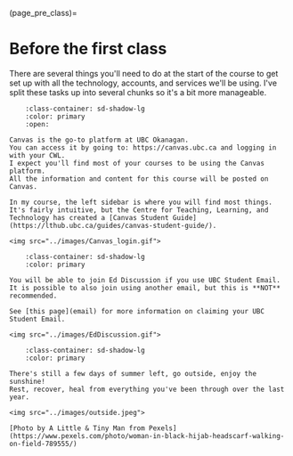 (page_pre_class)=
# Before the first class

There are several things you'll need to do at the start of the course to get set up with all the technology, accounts, and services we'll be using.
I've split these tasks up into several chunks so it's a bit more manageable. 

```{dropdown} 1. Log into Canvas, find the course materials
    :class-container: sd-shadow-lg
    :color: primary
    :open:

Canvas is the go-to platform at UBC Okanagan.
You can access it by going to: https://canvas.ubc.ca and logging in with your CWL.
I expect you'll find most of your courses to be using the Canvas platform.
All the information and content for this course will be posted on Canvas.

In my course, the left sidebar is where you will find most things.
It's fairly intuitive, but the Centre for Teaching, Learning, and Technology has created a [Canvas Student Guide](https://lthub.ubc.ca/guides/canvas-student-guide/).

<img src="../images/Canvas_login.gif">
```

```{dropdown} 2. Join Ed Discussion and say hi!
    :class-container: sd-shadow-lg
    :color: primary

You will be able to join Ed Discussion if you use UBC Student Email.
It is possible to also join using another email, but this is **NOT** recommended.

See [this page](email) for more information on claiming your UBC Student Email. 

<img src="../images/EdDiscussion.gif">
```

```{dropdown} 3. [Required] Take a break!
    :class-container: sd-shadow-lg
    :color: primary

There's still a few days of summer left, go outside, enjoy the sunshine!
Rest, recover, heal from everything you've been through over the last year.

<img src="../images/outside.jpeg">

[Photo by A Little & Tiny Man from Pexels](https://www.pexels.com/photo/woman-in-black-hijab-headscarf-walking-on-field-789555/)
```